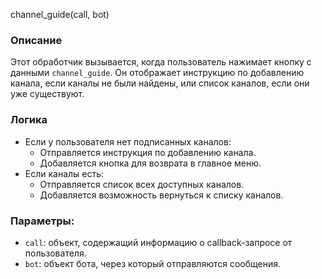 сhannel_guide(call, bot)

### Описание

Этот обработчик вызывается, когда пользователь нажимает кнопку с данными `channel_guide`. Он отображает инструкцию по добавлению канала, если каналы не были найдены, или список каналов, если они уже существуют.

### Логика

- Если у пользователя нет подписанных каналов:
    - Отправляется инструкция по добавлению канала.
    - Добавляется кнопка для возврата в главное меню.
- Если каналы есть:
    - Отправляется список всех доступных каналов.
    - Добавляется возможность вернуться к списку каналов.

### Параметры:

- `call`: объект, содержащий информацию о callback-запросе от пользователя.
- `bot`: объект бота, через который отправляются сообщения.